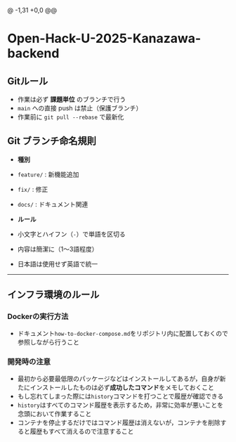 @ -1,31 +0,0 @@
# Open-Hack-U-2025-Kanazawa-backend

## Gitルール ##
- 作業は必ず **課題単位** のブランチで行う
- `main` への直接 push は禁止（保護ブランチ）
- 作業前に `git pull --rebase` で最新化

## Git ブランチ命名規則
- **種別**  
- `feature/` : 新機能追加
- `fix/` : 修正
- `docs/` : ドキュメント関連

- **ルール**  
- 小文字とハイフン（`-`）で単語を区切る  
- 内容は簡潔に（1〜3語程度）  
- 日本語は使用せず英語で統一  

---

## インフラ環境のルール

### Dockerの実行方法
- ドキュメント`how-to-docker-compose.md`をリポジトリ内に配置しておくので参照しながら行うこと

### 開発時の注意
- 最初から必要最低限のパッケージなどはインストールしてあるが，自身が新たにインストールしたものは必ず**成功したコマンド**をメモしておくこと
- もし忘れてしまった際には`history`コマンドを打つことで履歴が確認できる
- `history`はすべてのコマンド履歴を表示するため，非常に効率が悪いことを念頭において作業すること
- コンテナを停止するだけではコマンド履歴は消えないが，コンテナを削除すると履歴もすべて消えるので注意すること
